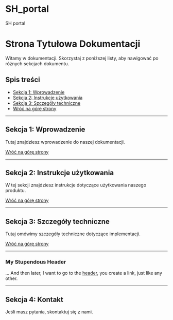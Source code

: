 # SH_portal
SH portal
# Strona Tytułowa Dokumentacji

Witamy w dokumentacji. Skorzystaj z poniższej listy, aby nawigować po różnych sekcjach dokumentu.

## Spis treści

- [Sekcja 1: Wprowadzenie](#sekcja-1)
- [Sekcja 2: Instrukcje użytkowania](#sekcja-2)
- [Sekcja 3: Szczegóły techniczne](#sekcja-3)
- <a href="#top">Wróć na górę strony</a>

---

<a id="sekcja-1"></a>
## Sekcja 1: Wprowadzenie

Tutaj znajdziesz wprowadzenie do naszej dokumentacji.

<a href="#top">Wróć na górę strony</a>

---

<a id="sekcja-2"></a>
## Sekcja 2: Instrukcje użytkowania

W tej sekcji znajdziesz instrukcje dotyczące użytkowania naszego produktu.

<a href="#top">Wróć na górę strony</a>

---

<a id="sekcja-3"></a>
## Sekcja 3: Szczegóły techniczne

Tutaj omówimy szczegóły techniczne dotyczące implementacji.

<a href="#top">Wróć na górę strony</a>

---

### My Stupendous Header

…
And then later, I want to go to the [header](#my-stupendous-header), you create a link, just like any other.

---

<a id="top"></a>
## Sekcja 4: Kontakt

Jeśli masz pytania, skontaktuj się z nami.
